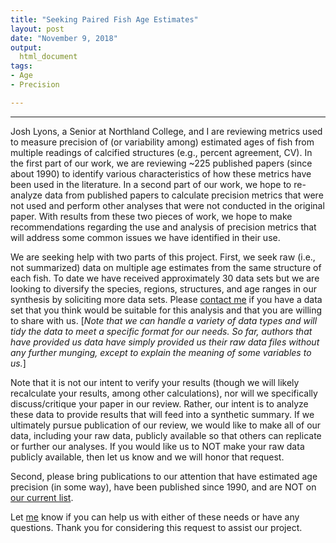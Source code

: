 ```yaml
---
title: "Seeking Paired Fish Age Estimates"
layout: post
date: "November 9, 2018"
output:
  html_document
tags:
- Age
- Precision

---
```



----

Josh Lyons, a Senior at Northland College, and I are reviewing metrics used to measure precision of (or variability among) estimated ages of fish from multiple readings of calcified structures (e.g., percent agreement, CV). In the first part of our work, we are reviewing ~225 published papers (since about 1990) to identify various characteristics of how these metrics have been used in the literature. In a second part of our work, we hope to re-analyze data from published papers to calculate precision metrics that were not used and perform other analyses that were not conducted in the original paper. With results from these two pieces of work, we hope to make recommendations regarding the use and analysis of precision metrics that will address some common issues we have identified in their use.

We are seeking help with two parts of this project. First, we seek raw (i.e., not summarized) data on multiple age estimates from the same structure of each fish. To date we have received approximately 30 data sets but we are looking to diversify the species, regions, structures, and age ranges in our synthesis by soliciting more data sets. Please [contact me](mailto:derek@derekogle.com) if you have a data set that you think would be suitable for this analysis and that you are willing to share with us. [*Note that we can handle a variety of data types and will tidy the data to meet a specific format for our needs. So far, authors that have provided us data have simply provided us their raw data files without any further munging, except to explain the meaning of some variables to us.*]

Note that it is not our intent to verify your results (though we will likely recalculate your results, among other calculations), nor will we specifically discuss/critique your paper in our review. Rather, our intent is to analyze these data to provide results that will feed into a synthetic summary. If we ultimately pursue publication of our review, we would like to make all of our data, including your raw data, publicly available so that others can replicate or further our analyses. If you would like us to NOT make your raw data publicly available, then let us know and we will honor that request.

Second, please bring publications to our attention that have estimated age precision (in some way), have been published since 1990, and are NOT on [our current list](https://github.com/droglenc/AgePrecision/blob/master/docs/LitReview_List.pdf).

Let [me](mailto:derek@derekogle.com) know if you can help us with either of these needs or have any questions. Thank you for considering this request to assist our project.
